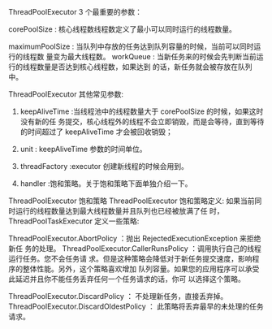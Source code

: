 ThreadPoolExecutor 3 个最重要的参数： 

corePoolSize : 核⼼线程数线程数定义了最⼩可以同时运⾏的线程数量。 

maximumPoolSize : 当队列中存放的任务达到队列容量的时候，当前可以同时运⾏的线程数 量变为最⼤线程数。 workQueue : 当新任务来的时候会先判断当前运⾏的线程数量是否达到核⼼线程数，如果达到 的话，新任务就会被存放在队列中。 

ThreadPoolExecutor 其他常⻅参数: 

1. keepAliveTime :当线程池中的线程数量⼤于 corePoolSize 的时候，如果这时没有新的任 务提交，核⼼线程外的线程不会⽴即销毁，⽽是会等待，直到等待的时间超过了 keepAliveTime 才会被回收销毁；

2. unit : keepAliveTime 参数的时间单位。

3. threadFactory :executor 创建新线程的时候会⽤到。 

4. handler :饱和策略。关于饱和策略下⾯单独介绍⼀下。 

  ThreadPoolExecutor 饱和策略 ThreadPoolExecutor 饱和策略定义: 如果当前同时运⾏的线程数量达到最⼤线程数量并且队列也已经被放满了任 时， ThreadPoolTaskExecutor 定义⼀些策略: 

  ThreadPoolExecutor.AbortPolicy ：抛出 RejectedExecutionException 来拒绝新任 务的处理。 ThreadPoolExecutor.CallerRunsPolicy ：调⽤执⾏⾃⼰的线程运⾏任务。您不会任务请 求。但是这种策略会降低对于新任务提交速度，影响程序的整体性能。另外，这个策略喜欢增加 队列容量。如果您的应⽤程序可以承受此延迟并且你不能任务丢弃任何⼀个任务请求的话，你可 以选择这个策略。 

  ThreadPoolExecutor.DiscardPolicy ： 不处理新任务，直接丢弃掉。 ThreadPoolExecutor.DiscardOldestPolicy ： 此策略将丢弃最早的未处理的任务请求。 